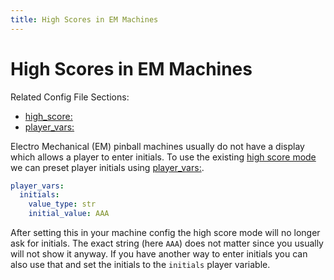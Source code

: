 ```yaml
---
title: High Scores in EM Machines
---
```


# High Scores in EM Machines


Related Config File Sections:

* [high_score:](../../config/high_score.md)
* [player_vars:](../../config/player_vars.md)

Electro Mechanical (EM) pinball machines usually do not have a display
which allows a player to enter initials. To use the existing
[high score mode](../../index.md) we can preset
player initials using [player_vars:](../../config/player_vars.md).

``` yaml
player_vars:
  initials:
    value_type: str
    initial_value: AAA
```

After setting this in your machine config the high score mode will no
longer ask for initials. The exact string (here `AAA`) does not matter
since you usually will not show it anyway. If you have another way to
enter initials you can also use that and set the initials to the
`initials` player variable.
